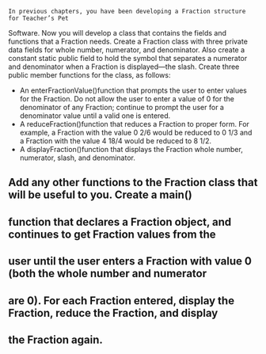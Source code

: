     In previous chapters, you have been developing a Fraction structure for Teacher’s Pet
Software. Now you will develop a class that contains the fields and functions that a Fraction
needs. Create a Fraction class with three private data fields for whole number, numerator,
and denominator. Also create a constant static public field to hold the symbol that separates a
numerator and denominator when a Fraction is displayed—the slash. Create three public
member functions for the class, as follows:

-   An enterFractionValue()function that prompts the user to enter values for the
Fraction. Do not allow the user to enter a value of 0 for the denominator of any
Fraction; continue to prompt the user for a denominator value until a valid one is 
entered.
-   A reduceFraction()function that reduces a Fraction to proper form. For example, 
a Fraction with the value 0 2/6 would be reduced to 0 1/3 and a Fraction with the
value 4 18/4 would be reduced to 8 1/2.
-   A displayFraction()function that displays the Fraction whole number, numerator,
slash, and denominator.

## Add any other functions to the Fraction class that will be useful to you. Create a main()
## function that declares a Fraction object, and continues to get Fraction values from the
## user until the user enters a Fraction with value 0 (both the whole number and numerator
## are 0). For each Fraction entered, display the Fraction, reduce the Fraction, and display
## the Fraction again.